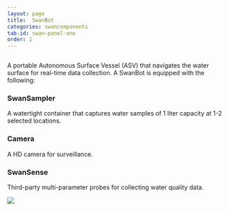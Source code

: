 ```yaml
---
layout: page
title:  SwanBot
categories: swancomponents
tab-id: swan-panel-one
order: 1
---
```


<div class='bg-grey'>
   <div class='row row-width section-margin row-padding-bottom'>
    <div class='large-6 columns'>
      <div class='swan-flex-col'>
      	<p> A portable Autonomous Surface Vessel (ASV) that navigates the water surface for real-time data collection. A SwanBot is equipped with the following:</p>
        <div class='section-sub-heading'>
        	<i class='fa fa-vial'></i>
          	<h3>SwanSampler</h3>
        </div>
        <p>A watertight container that captures water samples of 1 liter capacity at 1-2 selected locations.</p>
        <div class='section-sub-heading'>
        	<i class='fa fa-camera'></i>
          	<h3>Camera</h3>
        </div>
        <p>A HD camera for surveillance.</p>
        <div class='section-sub-heading'>
        	<i class='fa fa-microchip'></i>
          	<h3>SwanSense</h3>
        </div>
        <p>Third-party multi-parameter probes for collecting water quality data.</p>
      </div>
    </div>
    <div class='large-6 columns'>
      <img src="{{site.baseurl}}/images/swan-remote.png">
    </div>
  </div>
</div>
